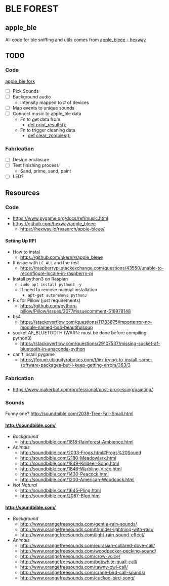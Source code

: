# BLE FOREST

## apple_ble

All code for ble sniffing and utils comes from [apple_bleee - hexway ](https://github.com/hexway/apple_bleee)

## TODO

### Code

[apple_ble fork](https://github.com/nkernis/apple_bleee)

- [ ] Pick Sounds
- [ ] Background audio
	- Intensity mapped to # of devices
- [ ] Map events to unique sounds
- [ ] Connect music to apple_ble data
	- Fn to get data from
		- [def print_results():](https://github.com/nkernis/apple_bleee/blob/master/ble_read_state.py#L591)
	- Fn to trigger cleaning data
		- [def clear_zombies():](https://github.com/nkernis/apple_bleee/blob/master/ble_read_state.py#L577)

### Fabrication

- [ ] Design enclosure
- [ ] Test finishing process
	- Sand, prime, sand, paint
- [ ] LED?

## Resources

### Code

- https://www.pygame.org/docs/ref/music.html
- https://github.com/hexway/apple_bleee
	- https://hexway.io/research/apple-bleee/

#### Setting Up RPI

- How to instal
	- https://github.com/nkernis/apple_bleee
- If issue with `LC_ALL` and the rest
	- https://raspberrypi.stackexchange.com/questions/43550/unable-to-reconfigure-locale-in-raspberry-pi
- Install python3 on Raspian
	- `sudo apt install python3 -y`
	- If need to remove manual installation
		- `apt-get autoremove python3`
- Fix for Pillow (just requirements)
	- https://github.com/python-pillow/Pillow/issues/3077#issuecomment-518978148
- bs4
	- https://stackoverflow.com/questions/11783875/importerror-no-module-named-bs4-beautifulsoup
- socket.AF_BLUETOOTH (WARN: must be done before compiling python3)
	- https://stackoverflow.com/questions/29107537/missing-socket-af-bluetooth-in-anaconda-python
- can't install pygame
	- https://forum.ubiquityrobotics.com/t/im-trying-to-install-some-software-packages-but-i-keep-getting-errors/363/3

### Fabrication

- https://www.makerbot.com/professional/post-processing/painting/

### Sounds

Funny one? http://soundbible.com/2039-Tree-Fall-Small.html

#### http://soundbible.com/

- *Background*
	- http://soundbible.com/1818-Rainforest-Ambience.html
- *Animals*
	- http://soundbible.com/2033-Frogs.html#Frogs%20Sound
	- http://soundbible.com/2180-Meadowlark.html
	- http://soundbible.com/1849-Killdeer-Song.html
	- http://soundbible.com/1846-Warbling-Vireo.html
	- http://soundbible.com/1430-Peacock.html
	- http://soundbible.com/1200-American-Woodcock.html
- *Not Natural*
	- http://soundbible.com/1645-Pling.html
	- http://soundbible.com/2067-Blop.html

#### http://soundbible.com/

- *Background*
	- http://www.orangefreesounds.com/gentle-rain-sounds/
	- http://www.orangefreesounds.com/thunder-lightning-with-rain/
	- http://www.orangefreesounds.com/light-rain-sound-effect/
- *Animals*
	- http://www.orangefreesounds.com/eurasian-collared-dove-call/
	- http://www.orangefreesounds.com/woodpecker-pecking-sound/
	- http://www.orangefreesounds.com/crow-voice/
	- http://www.orangefreesounds.com/bobwhite-quail-call/
	- http://www.orangefreesounds.com/tawny-owl-call/
	- http://www.orangefreesounds.com/crane-bird-call-sounds/
	- http://www.orangefreesounds.com/cuckoo-bird-song/
